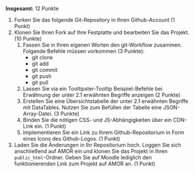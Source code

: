 **Insgesamt:** 12 Punkte

1. Forken Sie das folgende Git-Repository in Ihren Github-Account (1 Punkt)
2. Klonen Sie Ihren Fork auf Ihre Festplatte und bearbeiten Sie das Projekt. (10 Punkte) 
    1. Fassen Sie in Ihren eigenen Worten den git-Workflow zusammen. Folgende Befehle müssen vorkommen (3 Punkte):
        * git clone
        * git add
        * git commit
        * git push
        * git pull
    2. Lassen Sie via ein Tooltipster-Tooltip Beispiel-Befehle bei Erwähnung der unter 2.1 erwähnten Begriffe anzeigen (2 Punkte)
    3. Erstellen Sie eine Übersichtstabelle der unter 2.1 erwähnten Begriffe mit DataTables. Nutzen Sie zum Befüllen der Tabelle eine JSON-Array-Datei. (3 Punkte)
    4. Binden Sie die nötigen CSS- und JS-Abhängigkeiten über ein CDN-Link ein. (1 Punkt) 
    5. Implementieren Sie ein Link zu Ihrem Github-Repositorium in Form eines Icons des Github-Logos. (1 Punkt)
3. Laden Sie die Änderungen in Ihr Repositorium hoch. Loggen Sie sich anschließend auf AMOR ein und klonen Sie das Projekt in Ihren ```public_html```-Ordner. Geben Sie auf Moodle lediglich den funktionierenden Link zum Projekt auf AMOR an. (1 Punkt)